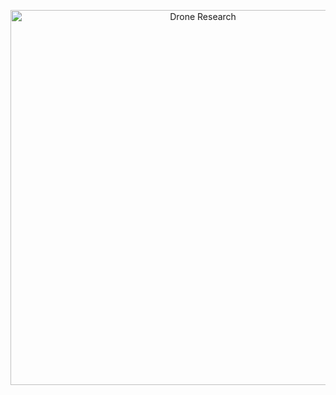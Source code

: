 <p align="center">
  <img src="https://imgur.com/Q8NDrhC.png" alt="Drone Research" width="600">
</p>
